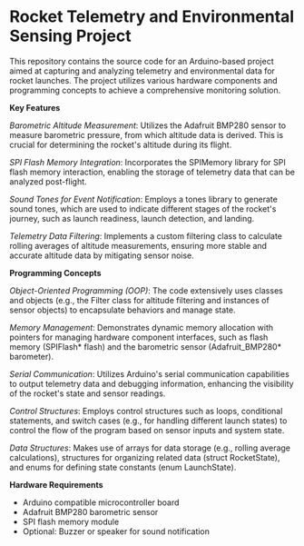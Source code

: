 # Rocket Telemetry and Environmental Sensing Project


This repository contains the source code for an Arduino-based project aimed at capturing and analyzing telemetry and environmental data for rocket launches. The project utilizes various hardware components and programming concepts to achieve a comprehensive monitoring solution.


**Key Features**


*Barometric Altitude Measurement*: Utilizes the Adafruit BMP280 sensor to measure barometric pressure, from which altitude data is derived. This is crucial for determining the rocket's altitude during its flight.

*SPI Flash Memory Integration*: Incorporates the SPIMemory library for SPI flash memory interaction, enabling the storage of telemetry data that can be analyzed post-flight.

*Sound Tones for Event Notification*: Employs a tones library to generate sound tones, which are used to indicate different stages of the rocket's journey, such as launch readiness, launch detection, and landing.

*Telemetry Data Filtering*: Implements a custom filtering class to calculate rolling averages of altitude measurements, ensuring more stable and accurate altitude data by mitigating sensor noise.


**Programming Concepts**


*Object-Oriented Programming (OOP)*: The code extensively uses classes and objects (e.g., the Filter class for altitude filtering and instances of sensor objects) to encapsulate behaviors and manage state.

*Memory Management*: Demonstrates dynamic memory allocation with pointers for managing hardware component interfaces, such as flash memory (SPIFlash* flash) and the barometric sensor (Adafruit_BMP280* barometer).

*Serial Communication*: Utilizes Arduino's serial communication capabilities to output telemetry data and debugging information, enhancing the visibility of the rocket's state and sensor readings.

*Control Structures*: Employs control structures such as loops, conditional statements, and switch cases (e.g., for handling different launch states) to control the flow of the program based on sensor inputs and system state.

*Data Structures*: Makes use of arrays for data storage (e.g., rolling average calculations), structures for organizing related data (struct RocketState), and enums for defining state constants (enum LaunchState).


**Hardware Requirements**


- Arduino compatible microcontroller board
- Adafruit BMP280 barometric sensor
- SPI flash memory module
- Optional: Buzzer or speaker for sound notification
